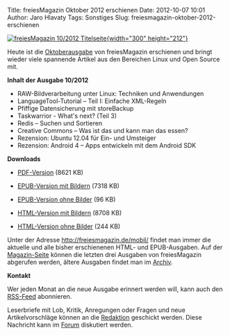 Title: freiesMagazin Oktober 2012 erschienen
Date: 2012-10-07 10:01
Author: Jaro Hlavaty
Tags: Sonstiges
Slug: freiesmagazin-oktober-2012-erschienen

[![freiesMagazin 10/2012
Titelseite](http://www.freiesmagazin.de/system/files/freiesmagazin-2012-10.png){width="300"
height="212"}](http://www.freiesmagazin.de/system/files/freiesmagazin-2012-10.png)


Heute ist die
[Oktoberausgabe](http://www.freiesmagazin.de/freiesMagazin-2012-10) von
freiesMagazin erschienen und bringt wieder viele spannende Artikel aus
den Bereichen Linux und Open Source mit.


<!--break--><!--break-->

**Inhalt der Ausgabe 10/2012**


-   RAW-Bildverarbeitung unter Linux: Techniken und Anwendungen
-   LanguageTool-Tutorial – Teil I: Einfache XML-Regeln
-   Pfiffige Datensicherung mit storeBackup
-   Taskwarrior - What's next? (Teil 3)
-   Redis – Suchen und Sortieren
-   Creative Commons – Was ist das und kann man das essen?
-   Rezension: Ubuntu 12.04 für Ein- und Umsteiger
-   Rezension: Android 4 – Apps entwickeln mit dem Android SDK


**Downloads**


-   [PDF-Version](http://www.freiesmagazin.de/ftp/2012/freiesMagazin-2012-10.pdf)
    (8621 KB)


-   [EPUB-Version mit
    Bildern](http://www.freiesmagazin.de/ftp/2012/freiesMagazin-2012-10-bilder.epub)
    (7318 KB)


-   [EPUB-Version ohne
    Bilder](http://www.freiesmagazin.de/ftp/2012/freiesMagazin-2012-10.epub)
    (96 KB)


-   [HTML-Version mit
    Bildern](http://www.freiesmagazin.de/mobil/freiesMagazin-2012-10-bilder.html)
    (8708 KB)


-   [HTML-Version ohne
    Bilder](http://www.freiesmagazin.de/mobil/freiesMagazin-2012-10.html)
    (244 KB)


Unter der Adresse <http://freiesmagazin.de/mobil/> findet man immer die
aktuelle und alle bisher erschienenen HTML- und EPUB-Ausgaben. Auf der
[Magazin-Seite](http://www.freiesmagazin.de/magazin) können die letzten
drei Ausgaben von freiesMagazin abgerufen werden, ältere Ausgaben findet
man im [Archiv](http://www.freiesmagazin.de/archiv).


**Kontakt**


Wer jeden Monat an die neue Ausgabe erinnert werden will, kann auch den
[RSS-Feed](http://www.freiesmagazin.de/rss.xml) abonnieren.


Leserbriefe mit Lob, Kritik, Anregungen oder Fragen und neue
Artikelvorschläge können an die
[Redaktion](http://www.freiesmagazin.de/kontakt) geschickt werden. Diese
Nachricht kann im
[Forum](http://forum.kubuntu-de.org/index.php?board=1.0) diskutiert
werden.



